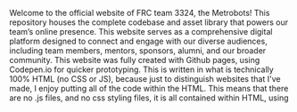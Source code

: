 Welcome to the official website of FRC team 3324, the Metrobots! This repository houses the complete codebase and asset library that powers our team’s online presence. This website serves as a comprehensive digital platform designed to connect and engage with our diverse audiences, including team members, mentors, sponsors, alumni, and our broader community. 
This website was fully created with Github pages, using Codepen.io for quicker prototyping. This is written in what is technically 100% HTML (no CSS or JS), because just to distinguish websites that I've made, I enjoy putting all of the code within the HTML. This means that there are no .js files, and no css styling files, it is all contained within HTML, using <script> & <style> tags. If you find any inconsistencies, or think that you have a fun change to impliment, feel free to contribute! Anyways, have a great time exploring!

All the best,
Mateo Johnson (Metrobots 3324)
